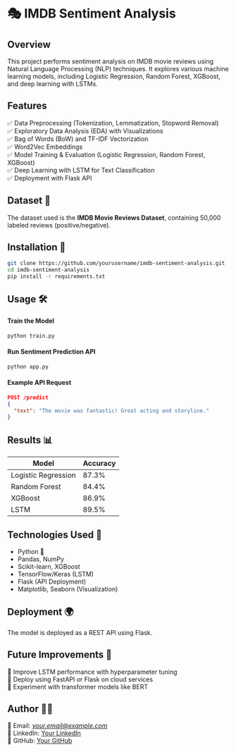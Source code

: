 
# 🎭 IMDB Sentiment Analysis  

## Overview  
This project performs sentiment analysis on IMDB movie reviews using Natural Language Processing (NLP) techniques. It explores various machine learning models, including Logistic Regression, Random Forest, XGBoost, and deep learning with LSTMs.  

## Features  
✅ Data Preprocessing (Tokenization, Lemmatization, Stopword Removal)  
✅ Exploratory Data Analysis (EDA) with Visualizations  
✅ Bag of Words (BoW) and TF-IDF Vectorization  
✅ Word2Vec Embeddings  
✅ Model Training & Evaluation (Logistic Regression, Random Forest, XGBoost)  
✅ Deep Learning with LSTM for Text Classification  
✅ Deployment with Flask API  

## Dataset 📂  
The dataset used is the **IMDB Movie Reviews Dataset**, containing 50,000 labeled reviews (positive/negative).  

## Installation 🚀  
```bash
git clone https://github.com/yourusername/imdb-sentiment-analysis.git  
cd imdb-sentiment-analysis  
pip install -r requirements.txt  
```

## Usage 🛠  
#### Train the Model  
```python
python train.py  
```
#### Run Sentiment Prediction API  
```bash
python app.py  
```
#### Example API Request  
```json
POST /predict  
{
  "text": "The movie was fantastic! Great acting and storyline."
}
```

## Results 📊  
| Model | Accuracy |
|--------|----------|
| Logistic Regression | 87.3% |
| Random Forest | 84.4% |
| XGBoost | 86.9% |
| LSTM | 89.5% |

## Technologies Used 🔧  
- Python 🐍  
- Pandas, NumPy  
- Scikit-learn, XGBoost  
- TensorFlow/Keras (LSTM)  
- Flask (API Deployment)  
- Matplotlib, Seaborn (Visualization)  

## Deployment 🌍  
The model is deployed as a REST API using Flask.  

## Future Improvements 🚀  
🔹 Improve LSTM performance with hyperparameter tuning  
🔹 Deploy using FastAPI or Flask on cloud services  
🔹 Experiment with transformer models like BERT  

## Author 👨‍💻  
📧 Email: *your.email@example.com*  
🔗 LinkedIn: [Your LinkedIn](https://www.linkedin.com/in/your-profile)  
🐙 GitHub: [Your GitHub](https://github.com/yourusername)  
